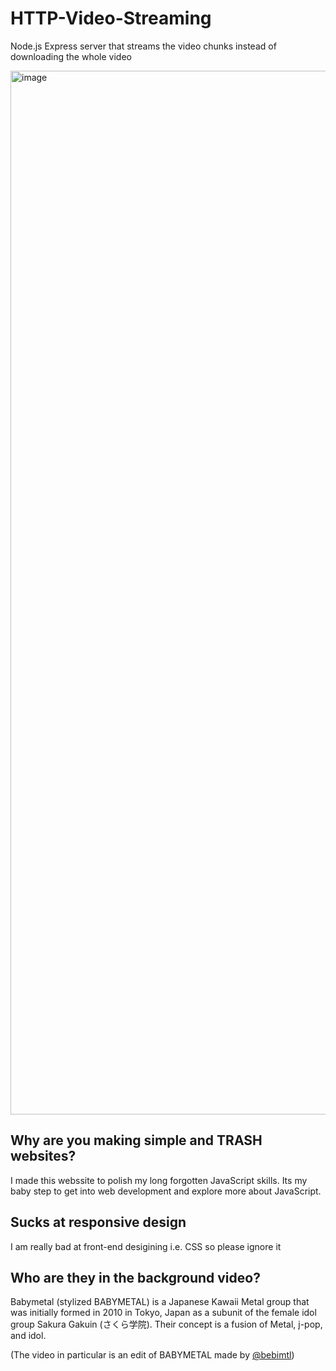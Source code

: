 # HTTP-Video-Streaming
Node.js Express server that streams the video chunks instead of downloading the whole video 

<img width="1670" alt="image" src="https://cdn.discordapp.com/attachments/842248295351189506/962643199095099422/ezgif-5-f0c3fee715.gif">

## Why are you making simple and TRASH websites? 
I made this webssite to polish my long forgotten JavaScript skills. 
Its my baby step to get into web development and explore more about JavaScript.

## Sucks at responsive design
I am really bad at front-end desigining i.e. CSS so please ignore it

## Who are they in the background video? 
Babymetal (stylized BABYMETAL) is a Japanese Kawaii Metal group that was initially formed in 2010 in Tokyo, Japan as a subunit of the female idol group Sakura Gakuin (さくら学院). 
Their concept is a fusion of Metal, j-pop, and idol.

(The video in particular is an edit of BABYMETAL made by [@bebimtl](https://twitter.com/bebimtl))
